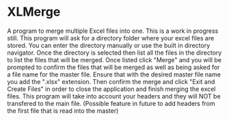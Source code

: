 # XLMerge
A program to merge multiple Excel files into one.
This is a work in progress still. 
This program will ask for a directory folder where your excel files are stored. 
You can enter the directory manually or use the built in directory navigator.
Once the directory is selected then list all the files in the directory to list the files that will be merged.
Once listed click "Merge" and you will be prompted to confirm the files that will be merged as well as being asked for a file name for the master file. 
Ensure that with the desired master file name you add the ".xlsx" extension.
Then confirm the merge and click "Exit and Create Files" in order to close the application and finish merging the excel files.
This program will take into account your headers and they will NOT be transfered to the main file. (Possible feature in future to add headers from the first file that is read into the master)
